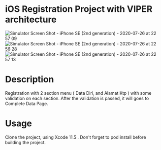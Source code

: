 # iOS Registration Project with VIPER architecture

![Simulator Screen Shot - iPhone SE (2nd generation) - 2020-07-26 at 22 57 09](https://user-images.githubusercontent.com/23281857/88483918-28372200-cf95-11ea-9217-9451cf457249.png)
![Simulator Screen Shot - iPhone SE (2nd generation) - 2020-07-26 at 22 56 28](https://user-images.githubusercontent.com/23281857/88483917-279e8b80-cf95-11ea-95ed-a23d8b17f916.png)
![Simulator Screen Shot - iPhone SE (2nd generation) - 2020-07-26 at 22 57 13](https://user-images.githubusercontent.com/23281857/88483916-24a39b00-cf95-11ea-928f-cd75525fd038.png)

# Description

Registration with 2 section menu ( Data Diri, and Alamat Ktp ) with some validation on each section. After the validation is passed, it will goes to Complete Data Page.

# Usage

Clone the project, using Xcode 11.5 . Don't forget to pod install before building the project. 
